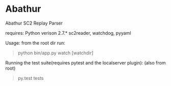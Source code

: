 Abathur
=======

Abathur SC2 Replay Parser

requires:
Python verison 2.7.*
sc2reader, watchdog, pyyaml 

Usage:
from the root dir run:
> python bin/app.py watch [watchdir]  

Running the test suite(requires pytest and the localserver plugin):
(also from root)
> py.test tests 